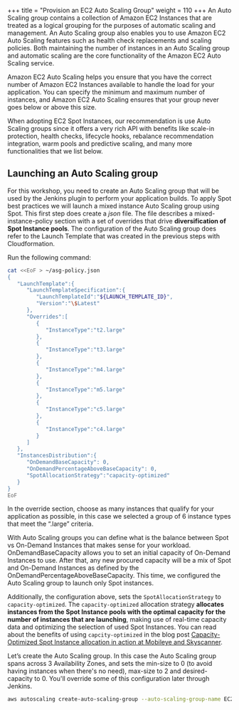 +++
title = "Provision an EC2 Auto Scaling Group"
weight = 110
+++
An Auto Scaling group contains a collection of Amazon EC2 Instances that are treated as a logical grouping for the purposes of automatic scaling and management. An Auto Scaling group also enables you to use Amazon EC2 Auto Scaling features such as health check replacements and scaling policies. Both maintaining the number of instances in an Auto Scaling group and automatic scaling are the core functionality of the Amazon EC2 Auto Scaling service.

Amazon EC2 Auto Scaling helps you ensure that you have the correct number of Amazon EC2 Instances available to handle the load for your application. You can specify the minimum and maximum number of instances, and Amazon EC2 Auto Scaling ensures that your group never goes below or above this size.

When adopting EC2 Spot Instances, our recommendation is use Auto Scaling groups since it offers a very rich API with benefits like scale-in protection, health checks, lifecycle hooks, rebalance recommendation integration, warm pools and predictive scaling, and many more functionalities that we list below.

## Launching an Auto Scaling group
For this workshop, you need to create an Auto Scaling group that will be used by the Jenkins plugin to perform your application builds. To apply Spot best practices we will launch a mixed instance Auto Scaling group using Spot. This first step does create a *json* file. The file describes a mixed-instance-policy section with a set of overrides that drive **diversification of Spot Instance pools**. The configuration of the Auto Scaling group does refer to the Launch Template that was created in the previous steps with Cloudformation.

Run the following command:

```bash
cat <<EoF > ~/asg-policy.json
{
   "LaunchTemplate":{
      "LaunchTemplateSpecification":{
         "LaunchTemplateId":"${LAUNCH_TEMPLATE_ID}",
         "Version":"\$Latest"
      },
      "Overrides":[
         {
            "InstanceType":"t2.large"
         },
         {
            "InstanceType":"t3.large"
         },
         {
            "InstanceType":"m4.large"
         },
         {
            "InstanceType":"m5.large"
         },
         {
            "InstanceType":"c5.large"
         },
         {
            "InstanceType":"c4.large"
         }
      ]
   },
   "InstancesDistribution":{
      "OnDemandBaseCapacity": 0,
      "OnDemandPercentageAboveBaseCapacity": 0,
      "SpotAllocationStrategy":"capacity-optimized"
   }
}
EoF
```

In the override section, choose as many instances that qualify for your application as possible, in this case we selected a group of 6 instance types that meet the “.large” criteria.

With Auto Scaling groups you can define what is the balance between Spot vs On-Demand Instances that makes sense for your workload. OnDemandBaseCapacity allows you to set an initial capacity of On-Demand Instances to use. After that, any new procured capacity will be a mix of Spot and On-Demand Instances as defined by the OnDemandPercentageAboveBaseCapacity. This time, we configured the Auto Scaling group to launch only Spot instances.

Additionally, the configuration above, sets the `SpotAllocationStrategy` to `capacity-optimized`. The `capacity-optimized` allocation strategy **allocates instances from the Spot Instance pools with the optimal capacity for the number of instances that are launching**, making use of real-time capacity data and optimizing the selection of used Spot Instances. You can read about the benefits of using `capcity-optimized` in the blog post [Capacity-Optimized Spot Instance allocation in action at Mobileye and Skyscanner](https://aws.amazon.com/blogs/aws/capacity-optimized-spot-instance-allocation-in-action-at-mobileye-and-skyscanner/).

Let’s create the Auto Scaling group. In this case the Auto Scaling group spans across 3 Availability Zones, and sets the min-size to 0 (to avoid having instances when there's no need), max-size to 2 and desired-capacity to 0. You'll override some of this configuration later through Jenkins.

```bash
aws autoscaling create-auto-scaling-group --auto-scaling-group-name EC2SpotJenkinsASG --min-size 0 --max-size 2 --desired-capacity 0 --vpc-zone-identifier "${PRIVATE_SUBNETS}" --mixed-instances-policy file://asg-policy.json
```